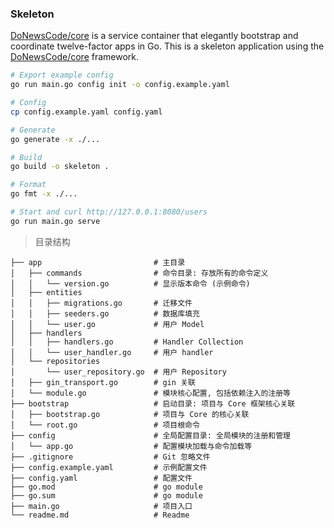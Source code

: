 ### Skeleton

[DoNewsCode/core](https://github.com/DoNewsCode/core) is a service container that elegantly bootstrap and coordinate twelve-factor apps in Go.
This is a skeleton application using the [DoNewsCode/core](https://github.com/DoNewsCode/core) framework.

```bash
# Export example config
go run main.go config init -o config.example.yaml

# Config
cp config.example.yaml config.yaml

# Generate
go generate -x ./...

# Build
go build -o skeleton .

# Format
go fmt -x ./...

# Start and curl http://127.0.0.1:8080/users
go run main.go serve

```

> 目录结构

```
├── app                         # 主目录
│   ├── commands                # 命令目录: 存放所有的命令定义
│   │   └── version.go          # 显示版本命令 (示例命令)
│   ├── entities
│   │   ├── migrations.go       # 迁移文件
│   │   ├── seeders.go          # 数据库填充
│   │   └── user.go             # 用户 Model
│   ├── handlers
│   │   ├── handlers.go         # Handler Collection
│   │   └── user_handler.go     # 用户 handler
│   └── repositories
│       └── user_repository.go  # 用户 Repository
│   ├── gin_transport.go        # gin 关联
│   └── module.go               # 模块核心配置, 包括依赖注入的注册等
├── bootstrap                   # 启动目录: 项目与 Core 框架核心关联
│   ├── bootstrap.go            # 项目与 Core 的核心关联
│   └── root.go                 # 项目根命令
├── config                      # 全局配置目录: 全局模块的注册和管理
│   └── app.go                  # 配置模块加载与命令加载等
├── .gitignore                  # Git 忽略文件
├── config.example.yaml         # 示例配置文件
├── config.yaml                 # 配置文件
├── go.mod                      # go module
├── go.sum                      # go module
├── main.go                     # 项目入口
└── readme.md                   # Readme
```
